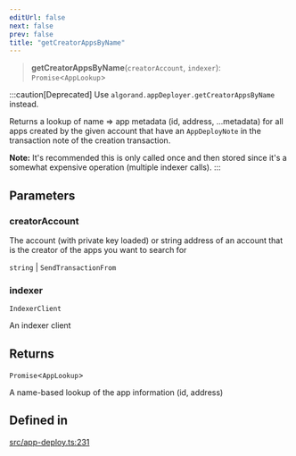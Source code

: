 ```yaml
---
editUrl: false
next: false
prev: false
title: "getCreatorAppsByName"
---
```


> **getCreatorAppsByName**(`creatorAccount`, `indexer`): `Promise`\<`AppLookup`\>

:::caution[Deprecated]
Use `algorand.appDeployer.getCreatorAppsByName` instead.

Returns a lookup of name => app metadata (id, address, ...metadata) for all apps created by the given account that have an `AppDeployNote` in the transaction note of the creation transaction.

**Note:** It's recommended this is only called once and then stored since it's a somewhat expensive operation (multiple indexer calls).
:::

## Parameters

### creatorAccount

The account (with private key loaded) or string address of an account that is the creator of the apps you want to search for

`string` | `SendTransactionFrom`

### indexer

`IndexerClient`

An indexer client

## Returns

`Promise`\<`AppLookup`\>

A name-based lookup of the app information (id, address)

## Defined in

[src/app-deploy.ts:231](https://github.com/algorandfoundation/algokit-utils-ts/blob/87156fe9637eca52c0bc9e840c5804088cb40974/src/app-deploy.ts#L231)
